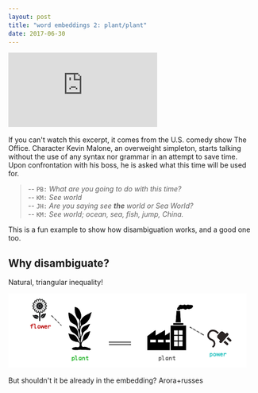 ```yaml
---
layout: post
title: "word embeddings 2: plant/plant"
date: 2017-06-30
---
```


<div class="videowrapper">
    <iframe src="https://www.youtube.com/embed/_K-L9uhsBLM" frameborder="0" allowfullscreen></iframe>
</div>


If you can't watch this excerpt, it comes from the U.S. comedy show The Office. Character Kevin Malone, an overweight simpleton, starts talking without the use of any syntax nor grammar in an attempt to save time.  
Upon confrontation with his boss, he is asked what this time will be used for.  
> -- `PB:` *What are you going to do with this time?*  
> -- `KM:` *See world*  
> -- `JH:` *Are you saying see **the** world or Sea World?*  
> -- `KM:` *See world; ocean, sea, fish, jump, China.*  

This is a fun example to show how disambiguation works, and a good one too.

## Why disambiguate?

Natural, triangular inequality!

![embeddings](/files/disamb.png)

But shouldn't it be already in the embedding? Arora+russes
